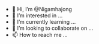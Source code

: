 - 👋 Hi, I’m @Nigamhajong
- 👀 I’m interested in ...
- 🌱 I’m currently learning ...
- 💞️ I’m looking to collaborate on ...
- 📫 How to reach me ...

<!---
Nigamhajong/Nigamhajong is a ✨ special ✨ repository because its `README.md` (this file) appears on your GitHub profile.
You can click the Preview link to take a look at your changes.
--->
